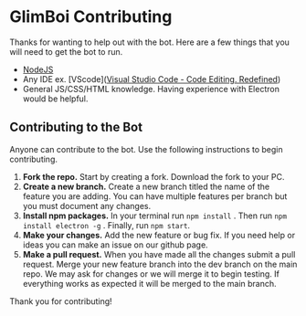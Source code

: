 # GlimBoi Contributing

Thanks for wanting to help out with the bot. Here are a few things that you will need to get the bot to run.

 - [NodeJS]([Node.js](https://nodejs.org/en/))
 - Any IDE ex. [VScode]([Visual Studio Code - Code Editing. Redefined](https://code.visualstudio.com/))
 - General JS/CSS/HTML knowledge. Having experience with Electron would be helpful.

## Contributing to the Bot
 
Anyone can contribute to the bot. Use the following instructions to begin contributing.

1. **Fork the repo.**  Start by creating a fork.  Download the fork to your PC. 
2. **Create a new branch.** Create a new branch titled the name of the feature you are adding. You can have multiple features per branch but you must document any changes.
3. **Install npm packages.** In your terminal run `npm install` . Then run `npm install electron -g` . Finally, run `npm start`.
4. **Make your changes.** Add the new feature or bug fix. If you need help or ideas you can make an issue on our github page.
5. **Make a pull request.**  When you have made all the changes submit a pull request. Merge your new feature branch into the dev branch on the main repo. We may ask for changes or we will merge it to begin testing. If everything works as expected it will be merged to the main branch.

Thank you for contributing! 
